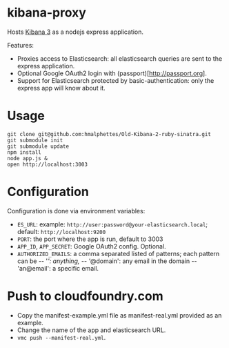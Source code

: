 kibana-proxy
============

Hosts [Kibana 3](http://three.kibana.org) as a nodejs express application.

Features:
- Proxies access to Elasticsearch: all elasticsearch queries are sent to the express application.
- Optional Google OAuth2 login with (passport)[http://passport.org].
- Support for Elasticsearch protected by basic-authentication: only the express app will know about it.


Usage
=====

```
git clone git@github.com:hmalphettes/Old-Kibana-2-ruby-sinatra.git
git submodule init
git submodule update
npm install
node app.js &
open http://localhost:3003
```

Configuration
=============
Configuration is done via environment variables:
- `ES_URL`: example: `http://user:password@your-elasticsearch.local`; default: `http://localhost:9200`
- `PORT`: the port where the app is run, default to 3003
- `APP_ID`, `APP_SECRET`: Google OAuth2 config. Optional.
- `AUTHORIZED_EMAILS`: a comma separated listed of patterns; each pattern can be
-- '*': anything,
-- '*@domain': any email in the domain
-- 'an@email': a specific email.

Push to cloudfoundry.com
========================
- Copy the manifest-example.yml file as manifest-real.yml provided as an example.
- Change the name of the app and elasticsearch URL.
- `vmc push --manifest-real.yml`.
